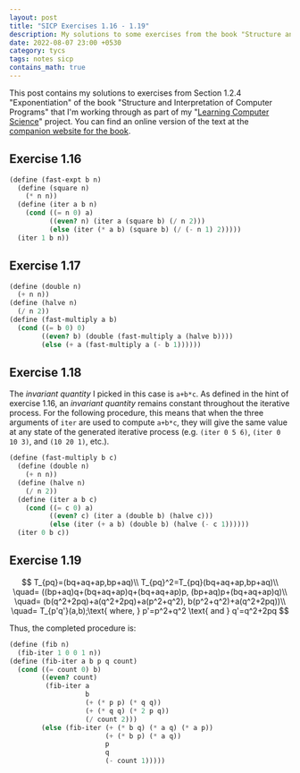 ```yaml
---
layout: post
title: "SICP Exercises 1.16 - 1.19"
description: My solutions to some exercises from the book "Structure and Interpretation of Computer Programs".
date: 2022-08-07 23:00 +0530
category: tycs
tags: notes sicp
contains_math: true
---
```


This post contains my solutions to exercises from Section 1.2.4 "Exponentiation" of the book "Structure and Interpretation of Computer Programs" that I'm working through as part of my "[Learning Computer Science](/projects/tycs/)" project.
You can find an online version of the text at the [companion website for the book](https://mitpress.mit.edu/sites/default/files/sicp/index.html).

## Exercise 1.16
```scheme
(define (fast-expt b n)
  (define (square n)
    (* n n))
  (define (iter a b n)
    (cond ((= n 0) a)
          ((even? n) (iter a (square b) (/ n 2)))
          (else (iter (* a b) (square b) (/ (- n 1) 2)))))
  (iter 1 b n))
```

## Exercise 1.17
```scheme
(define (double n)
  (+ n n))
(define (halve n)
  (/ n 2))
(define (fast-multiply a b)
  (cond ((= b 0) 0)
        ((even? b) (double (fast-multiply a (halve b))))
        (else (+ a (fast-multiply a (- b 1))))))
```

## Exercise 1.18
The *invariant quantity* I picked in this case is `a+b*c`.
As defined in the hint of exercise 1.16, an *invariant quantity* remains constant throughout the iterative process.
For the following procedure, this means that when the three arguments of `iter` are used to compute `a+b*c`, they will give the same value at any state of the generated iterative process (e.g. `(iter 0 5 6)`, `(iter 0 10 3)`, and `(10 20 1)`, etc.).

```scheme
(define (fast-multiply b c)
  (define (double n)
    (+ n n))
  (define (halve n)
    (/ n 2))
  (define (iter a b c)
    (cond ((= c 0) a)
          ((even? c) (iter a (double b) (halve c)))
          (else (iter (+ a b) (double b) (halve (- c 1))))))
  (iter 0 b c))
```

## Exercise 1.19

$$
T_{pq}=(bq+aq+ap,bp+aq)\\
T_{pq}^2=T_{pq}(bq+aq+ap,bp+aq)\\
\quad= ((bp+aq)q+(bq+aq+ap)q+(bq+aq+ap)p, (bp+aq)p+(bq+aq+ap)q)\\
\quad= (b(q^2+2pq)+a(q^2+2pq)+a(p^2+q^2), b(p^2+q^2)+a(q^2+2pq))\\
\quad= T_{p'q'}(a,b);\text{ where, } p'=p^2+q^2 \text{ and } q'=q^2+2pq
$$

Thus, the completed procedure is:

```scheme
(define (fib n)
  (fib-iter 1 0 0 1 n))
(define (fib-iter a b p q count)
  (cond ((= count 0) b)
        ((even? count)
         (fib-iter a
                   b
                   (+ (* p p) (* q q))
                   (+ (* q q) (* 2 p q))
                   (/ count 2)))
        (else (fib-iter (+ (* b q) (* a q) (* a p))
                        (+ (* b p) (* a q))
                        p
                        q
                        (- count 1)))))
```
